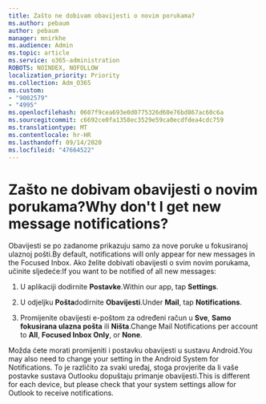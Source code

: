 ```yaml
---
title: Zašto ne dobivam obavijesti o novim porukama?
ms.author: pebaum
author: pebaum
manager: mnirkhe
ms.audience: Admin
ms.topic: article
ms.service: o365-administration
ROBOTS: NOINDEX, NOFOLLOW
localization_priority: Priority
ms.collection: Adm_O365
ms.custom:
- "9002579"
- "4995"
ms.openlocfilehash: 0607f9cea693e0d0775326d60e76bd867ac60c6a
ms.sourcegitcommit: c6692ce0fa1358ec3529e59ca0ecdfdea4cdc759
ms.translationtype: MT
ms.contentlocale: hr-HR
ms.lasthandoff: 09/14/2020
ms.locfileid: "47664522"
---
```

# <a name="why-dont-i-get-new-message-notifications"></a><span data-ttu-id="95fc3-102">Zašto ne dobivam obavijesti o novim porukama?</span><span class="sxs-lookup"><span data-stu-id="95fc3-102">Why don't I get new message notifications?</span></span>

<span data-ttu-id="95fc3-103">Obavijesti se po zadanome prikazuju samo za nove poruke u fokusiranoj ulaznoj pošti.</span><span class="sxs-lookup"><span data-stu-id="95fc3-103">By default, notifications will only appear for new messages in the Focused Inbox.</span></span> <span data-ttu-id="95fc3-104">Ako želite dobivati obavijesti o svim novim porukama, učinite sljedeće:</span><span class="sxs-lookup"><span data-stu-id="95fc3-104">If you want to be notified of all new messages:</span></span>

1. <span data-ttu-id="95fc3-105">U aplikaciji dodirnite **Postavke**.</span><span class="sxs-lookup"><span data-stu-id="95fc3-105">Within our app, tap **Settings**.</span></span>

2. <span data-ttu-id="95fc3-106">U odjeljku **Pošta**dodirnite **Obavijesti**.</span><span class="sxs-lookup"><span data-stu-id="95fc3-106">Under **Mail**, tap **Notifications**.</span></span>

3. <span data-ttu-id="95fc3-107">Promijenite obavijesti e-poštom za određeni račun u **Sve**, **Samo fokusirana ulazna pošta** ili **Ništa**.</span><span class="sxs-lookup"><span data-stu-id="95fc3-107">Change Mail Notifications per account to **All**, **Focused Inbox Only**, or **None**.</span></span>

<span data-ttu-id="95fc3-108">Možda ćete morati promijeniti i postavku obavijesti u sustavu Android.</span><span class="sxs-lookup"><span data-stu-id="95fc3-108">You may also need to change your setting in the Android System for Notifications.</span></span> <span data-ttu-id="95fc3-109">To je različito za svaki uređaj, stoga provjerite da li vaše postavke sustava Outlooku dopuštaju primanje obavijesti.</span><span class="sxs-lookup"><span data-stu-id="95fc3-109">This is different for each device, but please check that your system settings allow for Outlook to receive notifications.</span></span>
